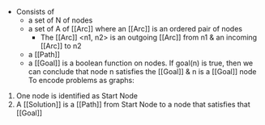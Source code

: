 - Consists of 
	- a set of N of nodes
	- a set of A of [[Arc]] where an [[Arc]] is an ordered pair of nodes
		- The [[Arc]] <n1, n2> is an outgoing [[Arc]] from n1 & an incoming [[Arc]] to n2
	- a [[Path]]
	- a [[Goal]] is a boolean function on nodes. If goal(n) is true, then we can conclude that node n satisfies the [[Goal]] & n is a [[Goal]] node
To encode problems as graphs:
1. One node is identified as Start Node
2. A [[Solution]] is a [[Path]] from Start Node to a node that satisfies that [[Goal]]





